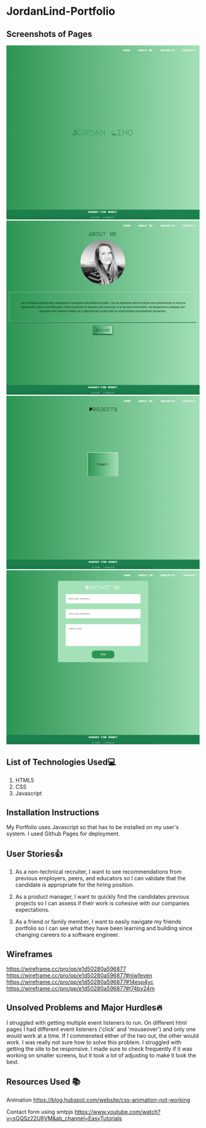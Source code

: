 # JordanLind-Portfolio #

## Screenshots of Pages
 ![home page](images/Home%20Page.png)
 ![about me](images/About%20me.png)
 ![projects](images/Projects.png)
 ![contact](images/Contact.png)

## List of Technologies Used:computer:
1. HTML5
2. CSS
3. Javascript


## Installation Instructions
My Portfolio uses Javascript so that has to be installed on my user's system. I used Github Pages for deployment.

## User Stories:thumbsup:
1. As a non-technical recruiter, I want to see recommendations from previous employers, peers, and educators so I can validate that the candidate is appropriate for the hiring position.

2. As a product manager, I want to quickly find the candidates previous projects so I can assess if their work is cohesive with our companies expectations.

3. As a friend or family member, I want to easily navigate my friends portfolio so I can see what they have been learning and building since changing careers to a software engineer.

## Wireframes 
https://wireframe.cc/pro/pp/e1d50280a596877
https://wireframe.cc/pro/pp/e1d50280a596877#niwfeven
https://wireframe.cc/pro/pp/e1d50280a596877#14esp4yc
https://wireframe.cc/pro/pp/e1d50280a596877#t74bv24m

## Unsolved Problems and Major Hurdles:fire:
I struggled with getting multiple event listeners to run. On different html pages I had different event listeners ('click' and 'mouseover') and only one would work at a time. If I commeneted either of the two out, the other would work. I was really not sure how to solve this problem. I struggled with getting the site to be responsive. I made sure to check frequently if it was working on smaller screens, but it took a lot of adjusting to make it look the best.


## Resources Used :books:
Animation 
https://blog.hubspot.com/website/css-animation-not-working

Contact form using smtpjs
https://www.youtube.com/watch?v=sGQSz22U8VM&ab_channel=EasyTutorials

